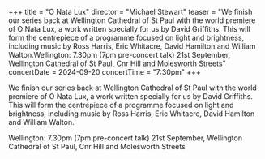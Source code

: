 +++
title = "O Nata Lux"
director = "Michael Stewart"
teaser = "We finish our series back at Wellington Cathedral of St Paul with the world premiere of O Nata Lux, a work written specially for us by David Griffiths. This will form the centrepiece of a programme focused on light and brightness, including music by Ross Harris, Eric Whitacre, David Hamilton and William Walton.Wellington: 7.30pm (7pm pre-concert talk) 21st September, Wellington Cathedral of St Paul, Cnr Hill and Molesworth Streets"
concertDate = 2024-09-20
concertTime = "7:30pm"
+++

We finish our series back at Wellington Cathedral of St Paul with the world premiere of O Nata Lux, a work written specially for us by David Griffiths. This will form the centrepiece of a programme focused on light and brightness, including music by Ross Harris, Eric Whitacre, David Hamilton and William Walton.


Wellington: 7.30pm (7pm pre-concert talk) 21st September, Wellington Cathedral of St Paul, Cnr Hill and Molesworth Streets
